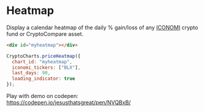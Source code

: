 # Heatmap
Display a calendar heatmap of the daily % gain/loss of any [ICONOMI](https://www.iconomi.com/crypto-strategies?ref=WJVwG) crypto fund or CryptoCompare asset.

<div id="myheatmap" class="box">
</div>
<script>
CryptoCharts.priceHeatmap({
  chart_id: "myheatmap",
  iconomi_tickers: ["BLX"],
  last_days: 90,
  loading_indicator: true
});
</script>

```html
<div id="myheatmap"></div>
```

```js
CryptoCharts.priceHeatmap({
  chart_id: "myheatmap",
  iconomi_tickers: ["BLX"],
  last_days: 90,
  loading_indicator: true
});
```

Play with demo on codepen: https://codepen.io/jesusthatsgreat/pen/NVQBxB/
